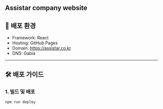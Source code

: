 ##  Assistar company website

## 🚀 배포 환경
- Framework: React
- Hosting: GitHub Pages
- Domain: https://assistar.co.kr
- DNS: Gabia

---

## 🛠 배포 가이드

### 1. 빌드 및 배포
```bash
npm run deploy
```
